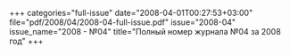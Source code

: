 +++
categories="full-issue"
date="2008-04-01T00:27:53+03:00"
file="pdf/2008/04/2008-04-full-issue.pdf"
issue="2008-04"
issue_name="2008 - №04"
title="Полный номер журнала №04 за 2008 год"
+++